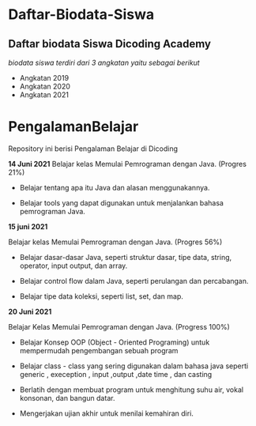 Daftar-Biodata-Siswa
==
Daftar biodata Siswa Dicoding Academy
--
*biodata siswa terdiri dari 3 angkatan yaitu sebagai berikut*
- Angkatan 2019
- Angkatan 2020
- Angkatan 2021

# PengalamanBelajar

Repository ini berisi Pengalaman Belajar di Dicoding

**14 Juni 2021**
Belajar kelas Memulai Pemrograman dengan Java. (Progres 21%)

* Belajar tentang apa itu Java dan alasan menggunakannya.

* Belajar tools yang dapat digunakan untuk menjalankan bahasa pemrograman Java.

**15 juni 2021**

Belajar kelas Memulai Pemrograman dengan Java. (Progres 56%)

* Belajar dasar-dasar Java, seperti struktur dasar, tipe data, string, operator, input output, dan array.

* Belajar control flow dalam Java, seperti perulangan dan percabangan.

* Belajar tipe data koleksi, seperti list, set, dan map.

**20 Juni 2021**

Belajar Kelas Memulai Pemrograman dengan Java. (Progress 100%)

* Belajar Konsep OOP (Object - Oriented Programing) untuk mempermudah pengembangan sebuah program

* Belajar class - class yang sering digunakan dalam bahasa java seperti generic , exeception , input ,output ,date time , dan casting

* Berlatih dengan membuat program untuk menghitung suhu air, vokal konsonan, dan bangun datar.

* Mengerjakan ujian akhir untuk menilai kemahiran diri.
